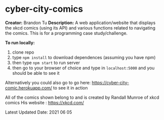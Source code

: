# cyber-city-comics
**Creator:** Brandon Tu
**Description:** A web application/website that displays the xkcd comics (using its API) and various functions related to navigating the comics. This is for a programming case study/challenge.  

**To run locally:**
1) clone repo
2) type `npm install` to download dependences (assuming you have npm)
3) then type `npm start` to run server
4) then go to your browser of choice and type in `localhost:5000` and you should be able to see it

Alternatively you could also go to go here: https://cyber-city-comic.herokuapp.com/ to see it in action

All of the comics shown belong to and is created by Randall Munroe of xkcd comics
His website : https://xkcd.com/

Latest Updated Date: 2021 06 05
